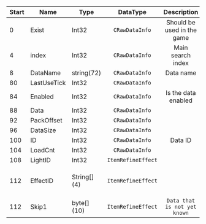 |Start|Name|Type|DataType|Description|Example|
|---|---|---|:---:|:---:|---|
|0|Exist|Int32|`CRawDataInfo`|Should be used in the game|1|
|4|index|Int32|`CRawDataInfo`|Main search index|88|
|8|DataName|string(72)|`CRawDataInfo`|Data name|`Axe Parry Bonus`|
|80|LastUseTick|Int32|`CRawDataInfo`||0|
|84|Enabled|Int32|`CRawDataInfo`|Is the data enabled|1|
|88|Data|Int32|`CRawDataInfo`||0|
|92|PackOffset|Int32|`CRawDataInfo`||0|
|96|DataSize|Int32|`CRawDataInfo`||0|
|100|ID|Int32|`CRawDataInfo`|Data ID|88|
|104|LoadCnt|Int32|`CRawDataInfo`||0|
|108|LightID|Int32|`ItemRefineEffect`||1|
|112|EffectID|String[] (4)|`ItemRefineEffect`||`87018A0100000000`, `87018A0100000000`, `87018A0100000000`, `0000000000000000`|
|112|Skip1|byte[] (10)|`ItemRefineEffect`|`Data that is not yet known`|`04000000020000000200`|
